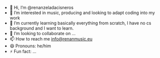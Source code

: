 - 👋 Hi, I’m @renanzeladacisneros
- 👀 I’m interested in music, producing and looking to adapt coding into my work
- 🌱 I’m currently learning basically everything from scratch, I have no cs background and I want to learn.
- 💞️ I’m looking to collaborate on ...
- 📫 How to reach me info@renanmusic.eu
- 😄 Pronouns: he/him
- ⚡ Fun fact: ...

<!---
renanzeladacisneros/renanzeladacisneros is a ✨ special ✨ repository because its `README.md` (this file) appears on your GitHub profile.
You can click the Preview link to take a look at your changes.
--->
